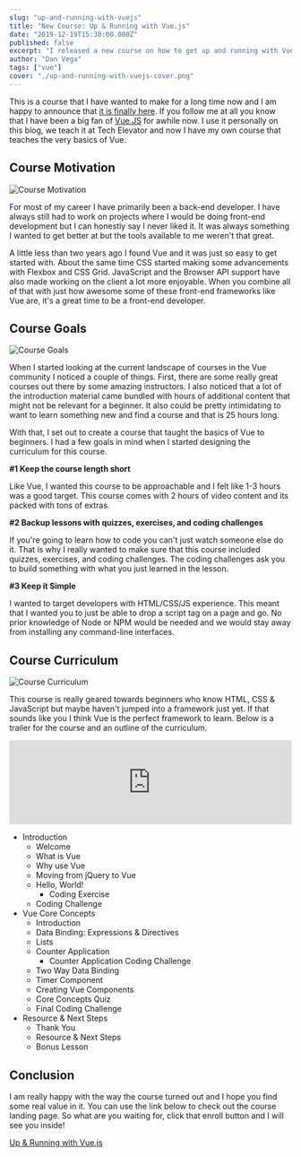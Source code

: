 ```yaml
---
slug: "up-and-running-with-vuejs"
title: "New Course: Up & Running with Vue.js"
date: "2019-12-19T15:30:00.000Z"
published: false
excerpt: "I released a new course on how to get up and running with Vue.js for beginners"
author: "Dan Vega"
tags: ["vue"]
cover: "./up-and-running-with-vuejs-cover.png"
---
```


This is a course that I have wanted to make for a long time now and I am happy to announce that [it is finally here](https://www.udemy.com/course/vue-intro/?couponCode=4F5DE476322755E7AFBP). If you follow me at all you know that I have been a big fan of [Vue.JS](https://vuejs.org/) for awhile now. I use it personally on this blog, we teach it at Tech Elevator and now I have my own course that teaches the very basics of Vue.

## Course Motivation

![Course Motivation](/images/blog/2019/12/19/mia-baker-CuoMduHwRZY-unsplash.jpg)

For most of my career I have primarily been a back-end developer. I have always still had to work on projects where I would be doing front-end development but I can honestly say I never liked it. It was always something I wanted to get better at but the tools available to me weren't that great.

A little less than two years ago I found Vue and it was just so easy to get started with. About the same time CSS started making some advancements with Flexbox and CSS Grid. JavaScript and the Browser API support have also made working on the client a lot more enjoyable. When you combine all of that with just how awesome some of these front-end frameworks like Vue are, it's a great time to be a front-end developer.

## Course Goals

![Course Goals](/images/blog/2019/12/19/s-o-c-i-a-l-c-u-t-6iYb1BWWbV0-unsplash.jpg)

When I started looking at the current landscape of courses in the Vue community I noticed a couple of things. First, there are some really great courses out there by some amazing instructors. I also noticed that a lot of the introduction material came bundled with hours of additional content that might not be relevant for a beginner. It also could be pretty intimidating to want to learn something new and find a course and that is 25 hours long.

With that, I set out to create a course that taught the basics of Vue to beginners. I had a few goals in mind when I started designing the curriculum for this course.

**#1 Keep the course length short**

Like Vue, I wanted this course to be approachable and I felt like 1-3 hours was a good target. This course comes with 2 hours of video content and its packed with tons of extras.

**#2 Backup lessons with quizzes, exercises, and coding challenges**

If you're going to learn how to code you can't just watch someone else do it. That is why I really wanted to make sure that this course included quizzes, exercises, and coding challenges. The coding challenges ask you to build something with what you just learned in the lesson.

**#3 Keep it Simple**

I wanted to target developers with HTML/CSS/JS experience. This meant that I wanted you to just be able to drop a script tag on a page and go. No prior knowledge of Node or NPM would be needed and we would stay away from installing any command-line interfaces.

## Course Curriculum

![Course Curriculum](/images/blog/2019/12/19/tim-mossholder-WE_Kv_ZB1l0-unsplash.jpg)

This course is really geared towards beginners who know HTML, CSS & JavaScript but maybe haven't jumped into a framework just yet. If that sounds like you I think Vue is the perfect framework to learn. Below is a trailer for the course and an outline of the curriculum.

<iframe width="100%" src="https://www.youtube.com/embed/CtQGbnNxhHk" frameborder="0" allow="accelerometer; autoplay; encrypted-media; gyroscope; picture-in-picture" allowfullscreen></iframe>

- Introduction
  - Welcome
  - What is Vue
  - Why use Vue
  - Moving from jQuery to Vue
  - Hello, World!
    - Coding Exercise
  - Coding Challenge
- Vue Core Concepts
  - Introduction
  - Data Binding: Expressions & Directives
  - Lists
  - Counter Application
    - Counter Application Coding Challenge
  - Two Way Data Binding
  - Timer Component
  - Creating Vue Components
  - Core Concepts Quiz
  - Final Coding Challenge
- Resource & Next Steps
  - Thank You
  - Resource & Next Steps
  - Bonus Lesson

## Conclusion

I am really happy with the way the course turned out and I hope you find some real value in it. You can use the link below to check out the course landing page. So what are you waiting for, click that enroll button and I will see you inside!

[Up & Running with Vue.js](https://www.udemy.com/course/vue-intro/?couponCode=4F5DE476322755E7AFBP)
